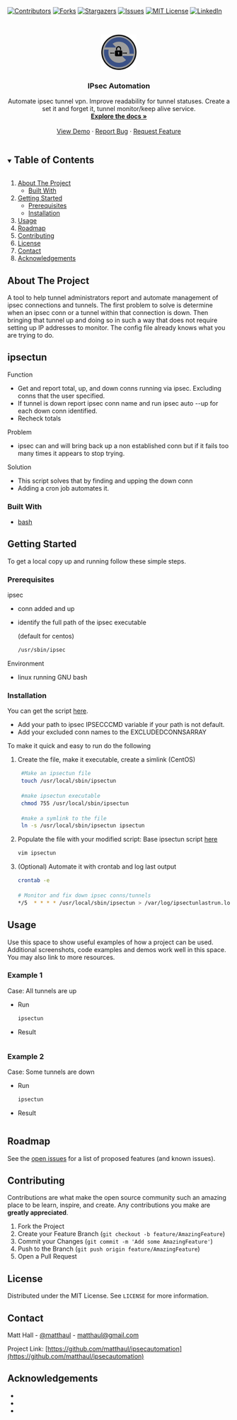 <!--
*** Thanks for checking out the Best-README-Template. If you have a suggestion
*** that would make this better, please fork the repo and create a pull request
*** or simply open an issue with the tag "enhancement".
*** Thanks again! Now go create something AMAZING! :D
***
***
***
*** To avoid retyping too much info. Do a search and replace for the following:
*** matthaul, ipsecautomation, matthaul, matthaul@gmail.com, IPsec Automation, Automate ipsec tunnel vpn. Improve readability for tunnel statuses. Create a set it and forget it, tunnel monitor/keep alive service.
-->



<!-- PROJECT SHIELDS -->
<!--
*** I'm using markdown "reference style" links for readability.
*** Reference links are enclosed in brackets [ ] instead of parentheses ( ).
*** See the bottom of this document for the declaration of the reference variables
*** for contributors-url, forks-url, etc. This is an optional, concise syntax you may use.
*** https://www.markdownguide.org/basic-syntax/#reference-style-links
-->
[![Contributors][contributors-shield]][contributors-url]
[![Forks][forks-shield]][forks-url]
[![Stargazers][stars-shield]][stars-url]
[![Issues][issues-shield]][issues-url]
[![MIT License][license-shield]][license-url]
[![LinkedIn][linkedin-shield]][linkedin-url]



<!-- PROJECT LOGO -->
<br />
<p align="center">
  <a href="https://github.com/matthaul/ipsecautomation">
    <img src="images/logo.png" alt="Logo" width="80" height="80">
  </a>

  <h3 align="center">IPsec Automation</h3>

  <p align="center">
    Automate ipsec tunnel vpn. Improve readability for tunnel statuses. Create a set it and forget it, tunnel monitor/keep alive service.
    <br />
    <a href="https://github.com/matthaul/ipsecautomation"><strong>Explore the docs »</strong></a>
    <br />
    <br />
    <a href="https://github.com/matthaul/ipsecautomation">View Demo</a>
    ·
    <a href="https://github.com/matthaul/ipsecautomation/issues">Report Bug</a>
    ·
    <a href="https://github.com/matthaul/ipsecautomation/issues">Request Feature</a>
  </p>
</p>



<!-- TABLE OF CONTENTS -->
<details open="open">
  <summary><h2 style="display: inline-block">Table of Contents</h2></summary>
  <ol>
    <li>
      <a href="#about-the-project">About The Project</a>
      <ul>
        <li><a href="#built-with">Built With</a></li>
      </ul>
    </li>
    <li>
      <a href="#getting-started">Getting Started</a>
      <ul>
        <li><a href="#prerequisites">Prerequisites</a></li>
        <li><a href="#installation">Installation</a></li>
      </ul>
    </li>
    <li><a href="#usage">Usage</a></li>
    <li><a href="#roadmap">Roadmap</a></li>
    <li><a href="#contributing">Contributing</a></li>
    <li><a href="#license">License</a></li>
    <li><a href="#contact">Contact</a></li>
    <li><a href="#acknowledgements">Acknowledgements</a></li>
  </ol>
</details>



<!-- ABOUT THE PROJECT -->
## About The Project

A tool to help tunnel administrators report and automate management of ipsec connections and tunnels.
The first problem to solve is determine when an ipsec conn or a tunnel within that connection is down. Then bringing that tunnel up and doing so in such a way that does not require setting up IP addresses to monitor. The config file already knows what you are trying to do.

## ipsectun
Function
* Get and report total, up, and down conns running via ipsec. Excluding conns that the user specified.
* If tunnel is down report ipsec conn name and run ipsec auto --up for each down conn identified.
* Recheck totals

Problem
* ipsec can and will bring back up a non established conn but if it fails too many times it appears to stop trying. 

Solution
* This script solves that by finding and upping the down conn 
* Adding a cron job automates it.

### Built With

* [bash](https://www.gnu.org/software/bash/)

<!-- GETTING STARTED -->
## Getting Started

To get a local copy up and running follow these simple steps.

### Prerequisites

ipsec
*   conn added and up
*   identify the full path of the ipsec executable 
    
    (default for centos)
    ```sh
    /usr/sbin/ipsec
    ```
Environment
*   linux running GNU bash

### Installation

You can get the script [here](ipsectun/ipsectun). 
*   Add your path to ipsec IPSECCCMD variable if your path is not default.
*   Add your excluded conn names to the EXCLUDEDCONNSARRAY

To make it quick and easy to run do the following

1. Create the file, make it executable, create a simlink (CentOS)
   ```sh
    #Make an ipsectun file
    touch /usr/local/sbin/ipsectun
    
    #make ipsectun executable
    chmod 755 /usr/local/sbin/ipsectun
    
    #make a symlink to the file
    ln -s /usr/local/sbin/ipsectun ipsectun
   ```
2. Populate the file with your modified script: Base ipsectun script [here](ipsectun/ipsectun)
   ```sh
   vim ipsectun
   ```
3.  (Optional) Automate it with crontab and log last output
    ```sh
    crontab -e

    # Monitor and fix down ipsec conns/tunnels
    */5  * * * * /usr/local/sbin/ipsectun > /var/log/ipsectunlastrun.log
    ```



<!-- USAGE EXAMPLES -->
## Usage

Use this space to show useful examples of how a project can be used. Additional screenshots, code examples and demos work well in this space. You may also link to more resources.

### Example 1
Case: All tunnels are up
*   Run
    ```sh
    ipsectun
    ```
*   Result
    ```sh
    
    ```

### Example 2
Case: Some tunnels are down
*   Run
    ```sh
    ipsectun
    ```
*   Result
    ```sh
    
    ```


<!-- ROADMAP -->
## Roadmap

See the [open issues](https://github.com/matthaul/ipsecautomation/issues) for a list of proposed features (and known issues).



<!-- CONTRIBUTING -->
## Contributing

Contributions are what make the open source community such an amazing place to be learn, inspire, and create. Any contributions you make are **greatly appreciated**.

1. Fork the Project
2. Create your Feature Branch (`git checkout -b feature/AmazingFeature`)
3. Commit your Changes (`git commit -m 'Add some AmazingFeature'`)
4. Push to the Branch (`git push origin feature/AmazingFeature`)
5. Open a Pull Request



<!-- LICENSE -->
## License

Distributed under the MIT License. See `LICENSE` for more information.



<!-- CONTACT -->
## Contact

Matt Hall - [@matthaul](https://twitter.com/matthaul) - matthaul@gmail.com

Project Link: [https://github.com/matthaul/ipsecautomation](https://github.com/matthaul/ipsecautomation)



<!-- ACKNOWLEDGEMENTS -->
## Acknowledgements

* []()
* []()
* []()





<!-- MARKDOWN LINKS & IMAGES -->
<!-- https://www.markdownguide.org/basic-syntax/#reference-style-links -->
[contributors-shield]: https://img.shields.io/github/contributors/matthaul/ipsecautomation.svg?style=for-the-badge
[contributors-url]: https://github.com/matthaul/ipsecautomation/graphs/contributors
[forks-shield]: https://img.shields.io/github/forks/matthaul/ipsecautomation.svg?style=for-the-badge
[forks-url]: https://github.com/matthaul/ipsecautomation/network/members
[stars-shield]: https://img.shields.io/github/stars/matthaul/ipsecautomation.svg?style=for-the-badge
[stars-url]: https://github.com/matthaul/ipsecautomation/stargazers
[issues-shield]: https://img.shields.io/github/issues/matthaul/ipsecautomation.svg?style=for-the-badge
[issues-url]: https://github.com/matthaul/ipsecautomation/issues
[license-shield]: https://img.shields.io/github/license/matthaul/ipsecautomation.svg?style=for-the-badge
[license-url]: https://github.com/matthaul/ipsecautomation/blob/master/LICENSE.txt
[linkedin-shield]: https://img.shields.io/badge/-LinkedIn-black.svg?style=for-the-badge&logo=linkedin&colorB=555
[linkedin-url]: https://linkedin.com/in/matthaul
